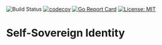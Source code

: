 ![Build Status](https://github.com/tetreaulttech/ssi/workflows/Go/badge.svg)
[![codecov](https://codecov.io/gh/tetreaulttech/ssi/branch/master/graph/badge.svg)](https://codecov.io/gh/tetreaulttech/ssi)
[![Go Report Card](https://goreportcard.com/badge/github.com/tetreaulttech/ssi)](https://goreportcard.com/report/github.com/tetreaulttech/ssi)
[![License: MIT](https://img.shields.io/badge/License-MIT-yellow.svg)](https://opensource.org/licenses/MIT)

# Self-Sovereign Identity

